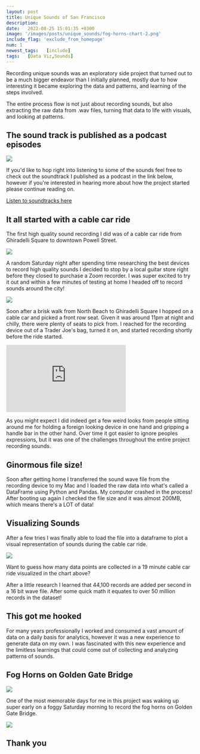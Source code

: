 ```yaml
---
layout: post
title: Unique Sounds of San Francisco
description: 
date:   2022-08-25 15:01:35 +0300
image: '/images/posts/unique_sounds/fog-horns-chart-2.png'
include_flag: 'exclude_from_homepage'
num: 1
newest_tags:   [include]
tags:   [Data Viz,Sounds]
---
```


Recording unique sounds was an exploratory side project that turned out to be a much bigger endeavor than I initially planned, mostly due to how interesting it became exploring the data and patterns, and learning of the steps involved. 

The entire process flow is not just about recording sounds, but also extracting the raw data from .wav files, turning that data to life with visuals, and looking at patterns. 

## The sound track is published as a podcast episodes
![](/images/sounds/season-1-sounds-of-sanfrancisco_50.jpg) 

If you'd like to hop right into listening to some of the sounds feel free to check out the soundtrack I published as a podcast in the link below, however if you're interested in hearing more about how the project started please continue reading on.

[Listen to soundtracks here](https://open.spotify.com/show/42cRLn2YRwyLHiFRAHlSrw)

## It all started with a cable car ride
The first high quality sound recording I did was of a cable car ride from Ghiradelli Square to downtown Powell Street. 

![](/images/sounds/cable-car-ride-night.jpg)

A random Saturday night after spending time researching the best devices to record high quality sounds I decided to stop by a local guitar store right before they closed to purchase a Zoom recorder. I was super excited to try it out and within a few minutes of testing at home I headed off to record sounds around the city! 

![](/images/sounds/zoom-recorder.jpg)

Soon after a brisk walk from North Beach to Ghiradelli Square I hopped on a cable car and picked a front row seat. Given it was around 11pm at night and chilly, there were plenty of seats to pick from. I reached for the recording device out of a Trader Joe's bag, turned it on, and started recording shortly before the ride started. 

<iframe src="https://www.youtube.com/embed/B_cwgXwMzAk" width="320" height="180" frameborder="0" allow="autoplay; fullscreen" allowfullscreen></iframe>

As you might expect I did indeed get a few weird looks from people sitting around me for holding a foreign looking device in one hand and gripping a handle bar in the other hand. Over time it got easier to ignore peoples expressions, but it was one of the challenges throughout the entire project recording sounds.

## Ginormous file size!
Soon after getting home I transferred the sound wave file from the recording device to my Mac and I loaded the raw data into what's called a DataFrame using Python and Pandas. My computer crashed in the process! After booting up again I checked the file size and it was almost 200MB, which means there's a LOT of data! 

## Visualizing Sounds
After a few tries I was finally able to load the file into a dataframe to plot a visual representation of sounds during the cable car ride. 

![](/images/sounds/cable-car-ride.png)

Want to guess how many data points are collected in a 19 minute cable car ride visualized in the chart above?

After a little research I learned that 44,100 records are added per second in a 16 bit wave file. After some quick math it equates to over 50 million records in the dataset!

## This got me hooked
For many years professionally I worked and consumed a vast amount of data on a daily basis for analytics, however it was a new experience to generate data on my own. I was fascinated with this new experience and the limitless learnings that could come out of collecting and analyzing patterns of sounds.  

## Fog Horns on Golden Gate Bridge
![](/images/sounds/cable-car-ride.png) 

One of the most memorable days for me in this project was waking up super early on a foggy Saturday morning to record the fog horns on Golden Gate Bridge. 

![](/images/sounds/fog-horns-chart-1.png)

## Thank you


